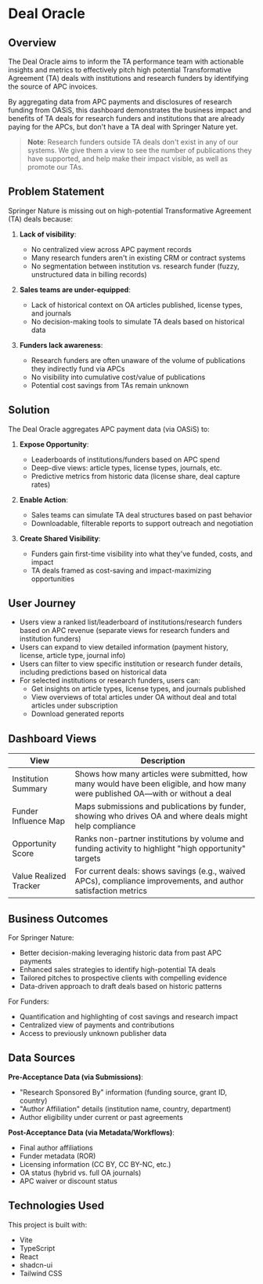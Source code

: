 # Deal Oracle

## Overview

The Deal Oracle aims to inform the TA performance team with actionable insights and metrics to effectively pitch high potential Transformative Agreement (TA) deals with institutions and research funders by identifying the source of APC invoices.

By aggregating data from APC payments and disclosures of research funding from OASiS, this dashboard demonstrates the business impact and benefits of TA deals for research funders and institutions that are already paying for the APCs, but don't have a TA deal with Springer Nature yet.

> **Note**: Research funders outside TA deals don't exist in any of our systems. We give them a view to see the number of publications they have supported, and help make their impact visible, as well as promote our TAs.

## Problem Statement

Springer Nature is missing out on high-potential Transformative Agreement (TA) deals because:

1. **Lack of visibility**:
   - No centralized view across APC payment records
   - Many research funders aren't in existing CRM or contract systems
   - No segmentation between institution vs. research funder (fuzzy, unstructured data in billing records)

2. **Sales teams are under-equipped**:
   - Lack of historical context on OA articles published, license types, and journals
   - No decision-making tools to simulate TA deals based on historical data

3. **Funders lack awareness**:
   - Research funders are often unaware of the volume of publications they indirectly fund via APCs
   - No visibility into cumulative cost/value of publications
   - Potential cost savings from TAs remain unknown

## Solution

The Deal Oracle aggregates APC payment data (via OASiS) to:

1. **Expose Opportunity**:
   - Leaderboards of institutions/funders based on APC spend
   - Deep-dive views: article types, license types, journals, etc.
   - Predictive metrics from historic data (license share, deal capture rates)

2. **Enable Action**:
   - Sales teams can simulate TA deal structures based on past behavior
   - Downloadable, filterable reports to support outreach and negotiation

3. **Create Shared Visibility**:
   - Funders gain first-time visibility into what they've funded, costs, and impact
   - TA deals framed as cost-saving and impact-maximizing opportunities

## User Journey

- Users view a ranked list/leaderboard of institutions/research funders based on APC revenue (separate views for research funders and institution funders)
- Users can expand to view detailed information (payment history, license, article type, journal info)
- Users can filter to view specific institution or research funder details, including predictions based on historical data
- For selected institutions or research funders, users can:
  - Get insights on article types, license types, and journals published
  - View overviews of total articles under OA without deal and total articles under subscription
  - Download generated reports

## Dashboard Views

| View | Description |
|------|-------------|
| Institution Summary | Shows how many articles were submitted, how many would have been eligible, and how many were published OA—with or without a deal |
| Funder Influence Map | Maps submissions and publications by funder, showing who drives OA and where deals might help compliance |
| Opportunity Score | Ranks non-partner institutions by volume and funding activity to highlight "high opportunity" targets |
| Value Realized Tracker | For current deals: shows savings (e.g., waived APCs), compliance improvements, and author satisfaction metrics |

## Business Outcomes

For Springer Nature:
- Better decision-making leveraging historic data from past APC payments
- Enhanced sales strategies to identify high-potential TA deals
- Tailored pitches to prospective clients with compelling evidence
- Data-driven approach to draft deals based on historic patterns

For Funders:
- Quantification and highlighting of cost savings and research impact
- Centralized view of payments and contributions
- Access to previously unknown publisher data

## Data Sources

**Pre-Acceptance Data (via Submissions)**:
- "Research Sponsored By" information (funding source, grant ID, country)
- "Author Affiliation" details (institution name, country, department)
- Author eligibility under current or past agreements

**Post-Acceptance Data (via Metadata/Workflows)**:
- Final author affiliations
- Funder metadata (ROR)
- Licensing information (CC BY, CC BY-NC, etc.)
- OA status (hybrid vs. full OA journals)
- APC waiver or discount status

## Technologies Used

This project is built with:

- Vite
- TypeScript
- React
- shadcn-ui
- Tailwind CSS